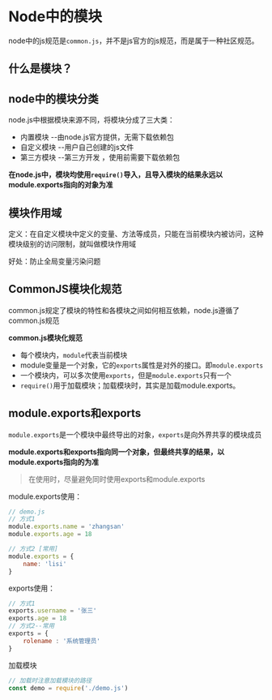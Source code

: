 # Node中的模块

node中的js规范是`common.js`，并不是js官方的js规范，而是属于一种社区规范。

## 什么是模块？



## node中的模块分类

node.js中根据模块来源不同，将模块分成了三大类：

- 内置模块 --由node.js官方提供，无需下载依赖包
- 自定义模块 --用户自己创建的js文件
- 第三方模块 --第三方开发 ，使用前需要下载依赖包

**在node.js中，模块均使用`require()`导入，且导入模块的结果永远以module.exports指向的对象为准**



## 模块作用域

定义：在自定义模块中定义的变量、方法等成员，只能在当前模块内被访问，这种模块级别的访问限制，就叫做模块作用域

好处：防止全局变量污染问题



## CommonJS模块化规范

common.js规定了模块的特性和各模块之间如何相互依赖，node.js遵循了common.js规范

**common.js模块化规范**

- 每个模块内，`module`代表当前模块
- module变量是一个对象，它的`exports`属性是对外的接口。即`module.exports`
- 一个模块内，可以多次使用`exports`，但是`module.exports`只有一个
- `require()`用于加载模块；加载模块时，其实是加载module.exports。



## module.exports和exports

`module.exports`是一个模块中最终导出的对象，`exports`是向外界共享的模块成员

**module.exports和exports指向同一个对象，但最终共享的结果，以module.exports指向的为准**

> 在使用时，尽量避免同时使用exports和module.exports

module.exports使用：

```js
// demo.js
// 方式1
module.exports.name = 'zhangsan'
module.exports.age = 18

// 方式2 [常用]
module.exports = {
    name: 'lisi'
}
```

exports使用：

```js
// 方式1
exports.username = '张三'
exports.age = 18
// 方式2--常用
exports = {
    rolename : '系统管理员'
}
```

加载模块

```js
// 加载时注意加载模块的路径
const demo = require('./demo.js')
```

